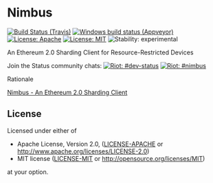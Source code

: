 # Nimbus

[![Build Status (Travis)](https://img.shields.io/travis/status-im/nimbus/master.svg?label=Linux%20/%20macOS "Linux/macOS build status (Travis)")](https://travis-ci.org/status-im/nimbus)
[![Windows build status (Appveyor)](https://img.shields.io/appveyor/ci/jarradh/nimbus/master.svg?label=Windows "Windows build status (Appveyor)")](https://ci.appveyor.com/project/jarradh/nimbus)[![License: Apache](https://img.shields.io/badge/License-Apache%202.0-blue.svg)](https://opensource.org/licenses/Apache-2.0)
[![License: MIT](https://img.shields.io/badge/License-MIT-blue.svg)](https://opensource.org/licenses/MIT)
![Stability: experimental](https://img.shields.io/badge/stability-experimental-orange.svg)

An Ethereum 2.0 Sharding Client for Resource-Restricted Devices

Join the Status community chats:
[![Riot: #dev-status](https://img.shields.io/badge/riot-%23dev--status%3Astatus.im-orange.svg)](https://chat.status.im/#/room/#dev-status:status.im)
[![Riot: #nimbus](https://img.shields.io/badge/riot-%23nimbus%3Astatus.im-orange.svg)](https://chat.status.im/#/room/#nimbus:status.im)


Rationale

[Nimbus - An Ethereum 2.0 Sharding Client](https://github.com/status-im/nimbus/blob/master/Nimbus%20-%20An%20Ethereum%202.0%20Sharding%20Client_xt.md)

## License

Licensed under either of

 * Apache License, Version 2.0, ([LICENSE-APACHE](LICENSE-APACHE) or http://www.apache.org/licenses/LICENSE-2.0)
 * MIT license ([LICENSE-MIT](LICENSE-MIT) or http://opensource.org/licenses/MIT)

at your option.
